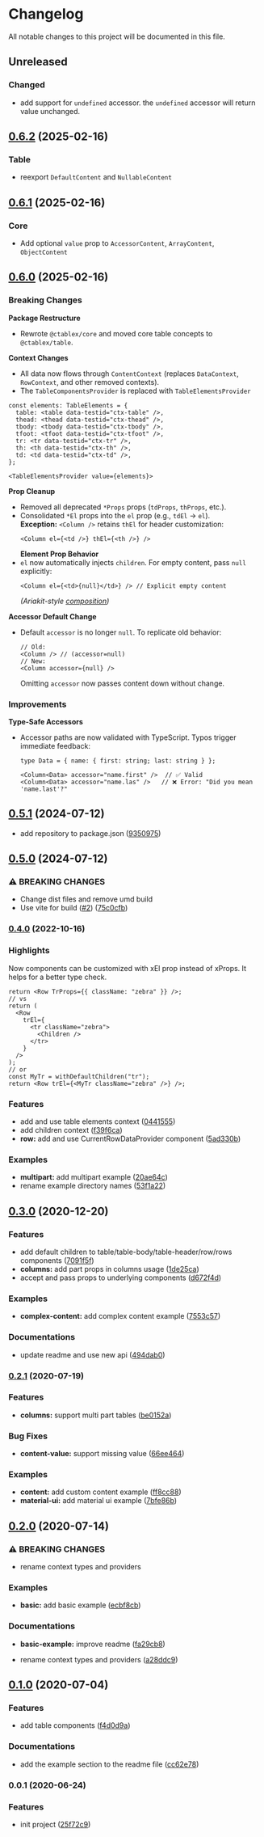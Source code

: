 # Changelog

All notable changes to this project will be documented in this file.

<!-- new release -->

## Unreleased

### Changed

- add support for `undefined` accessor. the `undefined` accessor will return value unchanged. 

## [0.6.2](https://github.com/ctablex/core/compare/0.6.0...0.6.2) (2025-02-16)

### Table

- reexport `DefaultContent` and `NullableContent`

## [0.6.1](https://github.com/ctablex/core/compare/0.6.0...0.6.1) (2025-02-16)

### Core

- Add optional `value` prop to `AccessorContent`, `ArrayContent`, `ObjectContent`

## [0.6.0](https://github.com/ctablex/core/compare/0.5.1...0.6.0) (2025-02-16)

### Breaking Changes

**Package Restructure**

- Rewrote `@ctablex/core` and moved core table concepts to `@ctablex/table`.

**Context Changes**

- All data now flows through `ContentContext` (replaces `DataContext`, `RowContext`, and other removed contexts).
- The `TableComponentsProvider` is replaced with `TableElementsProvider`

```tsx
const elements: TableElements = {
  table: <table data-testid="ctx-table" />,
  thead: <thead data-testid="ctx-thead" />,
  tbody: <tbody data-testid="ctx-tbody" />,
  tfoot: <tfoot data-testid="ctx-tfoot" />,
  tr: <tr data-testid="ctx-tr" />,
  th: <th data-testid="ctx-th" />,
  td: <td data-testid="ctx-td" />,
};

<TableElementsProvider value={elements}>
```

**Prop Cleanup**

- Removed all deprecated `*Props` props (`tdProps`, `thProps`, etc.).
- Consolidated `*El` props into the `el` prop (e.g., `tdEl` → `el`).  
   **Exception:** `<Column />` retains `thEl` for header customization:
  ```tsx
  <Column el={<td />} thEl={<th />} />
  ```
  **Element Prop Behavior**
- `el` now automatically injects `children`. For empty content, pass `null` explicitly:
  ```tsx
  <Column el={<td>{null}</td>} /> // Explicit empty content
  ```
  _(Ariakit-style [composition][ariakit composition])_

**Accessor Default Change**

- Default `accessor` is no longer `null`. To replicate old behavior:
  ```tsx
  // Old:
  <Column /> // (accessor=null)
  // New:
  <Column accessor={null} />
  ```
  Omitting `accessor` now passes content down without change.

### Improvements

**Type-Safe Accessors**

- Accessor paths are now validated with TypeScript. Typos trigger immediate feedback:

  ```tsx
  type Data = { name: { first: string; last: string } };

  <Column<Data> accessor="name.first" />  // ✅ Valid
  <Column<Data> accessor="name.las" />   // ❌ Error: "Did you mean 'name.last'?"
  ```

[ariakit composition]: https://ariakit.org/guide/composition

## [0.5.1](https://github.com/ctablex/core/compare/0.5.0...0.5.1) (2024-07-12)

- add repository to package.json ([9350975](https://github.com/ctablex/core/commit/93509758734028559d668f42f3c55f8f57d8c93c))

## [0.5.0](https://github.com/ctablex/core/compare/v0.4.1...v0.5.0) (2024-07-12)

### ⚠ BREAKING CHANGES

- Change dist files and remove umd build
- Use vite for build ([#2](https://github.com/ctablex/core/pull/2)) ([75c0cfb](https://github.com/ctablex/core/commit/75c0cfb8cadc9f46cab7f448c31b46470f95d92d))

### [0.4.0](https://github.com/ctablex/core/compare/v0.3.0...v0.4.0) (2022-10-16)

### Highlights

Now components can be customized with xEl prop instead of xProps. It helps for a better type check.

```tsx
return <Row TrProps={{ className: "zebra" }} />;
// vs
return (
  <Row
    trEl={
      <tr className="zebra">
        <Children />
      </tr>
    }
  />
);
// or
const MyTr = withDefaultChildren("tr");
return <Row trEl={<MyTr className="zebra" />} />;
```

### Features

- add and use table elements context ([0441555](https://github.com/ctablex/core/commit/0441555b21e0412a631a072eb0535363232ec5ff))
- add children context ([f39f6ca](https://github.com/ctablex/core/commit/f39f6ca10229615d06112cd051de1e9046ef2fdf))
- **row:** add and use CurrentRowDataProvider component ([5ad330b](https://github.com/ctablex/core/commit/5ad330b1d96155cea227a0cd831e9e21aee1c2c9))

### Examples

- **multipart:** add multipart example ([20ae64c](https://github.com/ctablex/core/commit/20ae64c9f17f9b853392873d5205e740f3769caa))
- rename example directory names ([53f1a22](https://github.com/ctablex/core/commit/53f1a22b6b8fb1486313e6c114ab58554165d797))

## [0.3.0](https://github.com/ctablex/core/compare/v0.2.1...v0.3.0) (2020-12-20)

### Features

- add default children to table/table-body/table-header/row/rows components ([7091f5f](https://github.com/ctablex/core/commit/7091f5fb389e21e635752167556a2a6127fd1d97))
- **columns:** add part props in columns usage ([1de25ca](https://github.com/ctablex/core/commit/1de25ca6e52771caa22ee735164fcff534233970))
- accept and pass props to underlying components ([d672f4d](https://github.com/ctablex/core/commit/d672f4d914f5a1b7ce5c0480e782dc33550782fe))

### Examples

- **complex-content:** add complex content example ([7553c57](https://github.com/ctablex/core/commit/7553c57f57f29e29e146c4795ff9f93fc414dd37))

### Documentations

- update readme and use new api ([494dab0](https://github.com/ctablex/core/commit/494dab029130c27be2cbcc56944ad770479327a1))

### [0.2.1](https://github.com/ctablex/core/compare/v0.2.0...v0.2.1) (2020-07-19)

### Features

- **columns:** support multi part tables ([be0152a](https://github.com/ctablex/core/commit/be0152aa65816b70887751a1421cb9c8464dbc58))

### Bug Fixes

- **content-value:** support missing value ([66ee464](https://github.com/ctablex/core/commit/66ee464917de6f2d8a4ab3e1b365c5ede46ff967))

### Examples

- **content:** add custom content example ([ff8cc88](https://github.com/ctablex/core/commit/ff8cc88a8f27fc3232e0513f118b72adba83ca66))
- **material-ui:** add material ui example ([7bfe86b](https://github.com/ctablex/core/commit/7bfe86bc8902de2c823289f103fb5d156901f93d))

## [0.2.0](https://github.com/ctablex/core/compare/v0.1.0...v0.2.0) (2020-07-14)

### ⚠ BREAKING CHANGES

- rename context types and providers

### Examples

- **basic:** add basic example ([ecbf8cb](https://github.com/ctablex/core/commit/ecbf8cb2c52a5be5785e7c1dcca2547c8242df85))

### Documentations

- **basic-example:** improve readme ([fa29cb8](https://github.com/ctablex/core/commit/fa29cb84c654f3d4b6fa81796d407f17d367ccf1))

* rename context types and providers ([a28ddc9](https://github.com/ctablex/core/commit/a28ddc9d1ab0c51d67bbf27c283d19f205f32fcf))

## [0.1.0](https://github.com/ctablex/core/compare/v0.0.1...v0.1.0) (2020-07-04)

### Features

- add table components ([f4d0d9a](https://github.com/ctablex/core/commit/f4d0d9ad43581f77ddebbec9b863f2c4557d114b))

### Documentations

- add the example section to the readme file ([cc62e78](https://github.com/ctablex/core/commit/cc62e7881cce56f2d7fe424ab5e01d13147d525b))

### 0.0.1 (2020-06-24)

### Features

- init project ([25f72c9](https://github.com/ctablex/core/commit/25f72c94c5852224d10de8b3c1373284eeece743))
